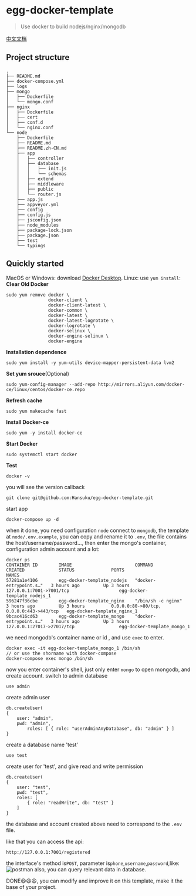 # egg-docker-template
> Use docker to build nodejs/nginx/mongodb

[中文文档](https://github.com/Hansuku/egg-docker-template/blob/master/README.zh-CN.md)
## Project structure
```
.
├── README.md
├── docker-compose.yml
├── logs
├── mongo
│   ├── Dockerfile
│   └── mongo.conf
├── nginx
│   ├── Dockerfile
│   ├── cert
│   ├── conf.d
│   └── nginx.conf
└── node
    ├── Dockerfile
    ├── README.md
    ├── README.zh-CN.md
    ├── app
    │   ├── controller
    │   ├── database
    │   │   ├── init.js
    │   │   └── schemas
    │   ├── extend
    │   ├── middleware
    │   ├── public
    │   └── router.js
    ├── app.js
    ├── appveyor.yml
    ├── config
    ├── config.js
    ├── jsconfig.json
    ├── node_modules
    ├── package-lock.json
    ├── package.json
    ├── test
    └── typings
```
## Quickly started
MacOS or Windows: download [Docker Desktop](https://www.docker.com/products/docker-desktop).
Linux: use `yum install`:
**Clear Old Docker**
```
sudo yum remove docker \
				docker-client \
                docker-client-latest \
                docker-common \
                docker-latest \
                docker-latest-logrotate \
                docker-logrotate \
                docker-selinux \
                docker-engine-selinux \
                docker-engine
```
**Installation dependence**
```
sudo yum install -y yum-utils device-mapper-persistent-data lvm2
```
**Set yum srouce**(Optional)
```
sudo yum-config-manager --add-repo http://mirrors.aliyun.com/docker-ce/linux/centos/docker-ce.repo
```
**Refresh cache**
```
sudo yum makecache fast
```
**Install Docker-ce**
```
sudo yum -y install docker-ce
```
**Start Docker**
```
sudo systemctl start docker
```
**Test**
```
docker -v
```
you will see the version callback
```
git clone git@github.com:Hansuku/egg-docker-template.git
```
start app
```
docker-compose up -d
```
when it done, you need configuration `node` connect to `mongodb`, the template at `node/.env.example`, you can copy and rename it to `.env`, the file contains the host/username/password..., then enter the mongo's container, configuration admin account and a lot:
```
docker ps
CONTAINER ID        IMAGE                        COMMAND                  CREATED             STATUS              PORTS                                      NAMES
57281a1e4106        egg-docker-template_nodejs   "docker-entrypoint.s…"   3 hours ago         Up 3 hours          127.0.0.1:7001->7001/tcp                   egg-docker-template_nodejs_1
596247f36cbe        egg-docker-template_nginx    "/bin/sh -c nginx"       3 hours ago         Up 3 hours          0.0.0.0:80->80/tcp, 0.0.0.0:443->443/tcp   egg-docker-template_nginx_1
9bcac416cd63        egg-docker-template_mongo    "docker-entrypoint.s…"   3 hours ago         Up 3 hours          127.0.0.1:27017->27017/tcp                 egg-docker-template_mongo_1
```
we need mongodb's container name or id , and use `exec` to enter.
```
docker exec -it egg-docker-template_mongo_1 /bin/sh
// or use the shorname with docker-compose
docker-compose exec mongo /bin/sh
```
now you enter container's shell, just only enter `mongo` to open mongodb, and create account.
switch to admin database
```
use admin
```
create admin user
```
db.createUser(
{
    user: "admin",
    pwd: "admin",
        roles: [ { role: "userAdminAnyDatabase", db: "admin" } ]
}
```
create a database name 'test'
```
use test
```
create user for 'test', and give read and write permission
```
db.createUser(
{
    user: "test",
    pwd: "test",
    roles: [
        { role: "readWrite", db: "test" }
    ]
}
```
the database and account created above need to correspond to the `.env` file.

like that you can access the api:
```
http://127.0.0.1:7001/registered
```
the interface's method is`POST`, parameter is`phone`,`username`,`password`,like:
![postman](https://cdn.hansuku.com/WechatIMG940.png)
also, you can query relevant data in database.

DONE😆😆😆, you can modify and improve it on this template, make it the base of your project.